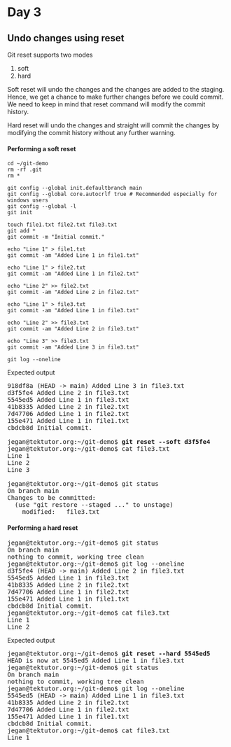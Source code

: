 # Day 3

## Undo changes using reset

Git reset supports two modes
1. soft
2. hard

Soft reset will undo the changes and the changes are added to the staging. Hence, we get a chance to make further changes before we could commit.  We need to keep in mind that reset command will modify the commit history.

Hard reset will undo the changes and straight will commit the changes by modifying the commit history without any further warning.


#### Performing a soft reset
```
cd ~/git-demo
rm -rf .git
rm *

git config --global init.defaultbranch main
git config --global core.autocrlf true # Recommended especially for windows users
git config --global -l
git init

touch file1.txt file2.txt file3.txt
git add *
git commit -m "Initial commit."

echo "Line 1" > file1.txt
git commit -am "Added Line 1 in file1.txt"

echo "Line 1" > file2.txt
git commit -am "Added Line 1 in file2.txt"

echo "Line 2" >> file2.txt
git commit -am "Added Line 2 in file2.txt"

echo "Line 1" > file3.txt
git commit -am "Added Line 1 in file3.txt"

echo "Line 2" >> file3.txt
git commit -am "Added Line 2 in file3.txt"

echo "Line 3" >> file3.txt
git commit -am "Added Line 3 in file3.txt"

git log --oneline
```

Expected output
<pre>
918df8a (HEAD -> main) Added Line 3 in file3.txt
d3f5fe4 Added Line 2 in file3.txt
5545ed5 Added Line 1 in file3.txt
41b8335 Added Line 2 in file2.txt
7d47706 Added Line 1 in file2.txt
155e471 Added Line 1 in file1.txt
cbdcb8d Initial commit.

jegan@tektutor.org:~/git-demo$ <b>git reset --soft d3f5fe4</b>
jegan@tektutor.org:~/git-demo$ cat file3.txt 
Line 1
Line 2
Line 3
  
jegan@tektutor.org:~/git-demo$ git status
On branch main
Changes to be committed:
  (use "git restore --staged <file>..." to unstage)
	modified:   file3.txt
</pre>    

#### Performing a hard reset

<pre>
jegan@tektutor.org:~/git-demo$ git status
On branch main
nothing to commit, working tree clean
jegan@tektutor.org:~/git-demo$ git log --oneline
d3f5fe4 (HEAD -> main) Added Line 2 in file3.txt
5545ed5 Added Line 1 in file3.txt
41b8335 Added Line 2 in file2.txt
7d47706 Added Line 1 in file2.txt
155e471 Added Line 1 in file1.txt
cbdcb8d Initial commit.
jegan@tektutor.org:~/git-demo$ cat file3.txt 
Line 1
Line 2
</pre>

Expected output
<pre>
jegan@tektutor.org:~/git-demo$ <b>git reset --hard 5545ed5</b>
HEAD is now at 5545ed5 Added Line 1 in file3.txt
jegan@tektutor.org:~/git-demo$ git status
On branch main
nothing to commit, working tree clean
jegan@tektutor.org:~/git-demo$ git log --oneline
5545ed5 (HEAD -> main) Added Line 1 in file3.txt
41b8335 Added Line 2 in file2.txt
7d47706 Added Line 1 in file2.txt
155e471 Added Line 1 in file1.txt
cbdcb8d Initial commit.
jegan@tektutor.org:~/git-demo$ cat file3.txt 
Line 1
</pre>

